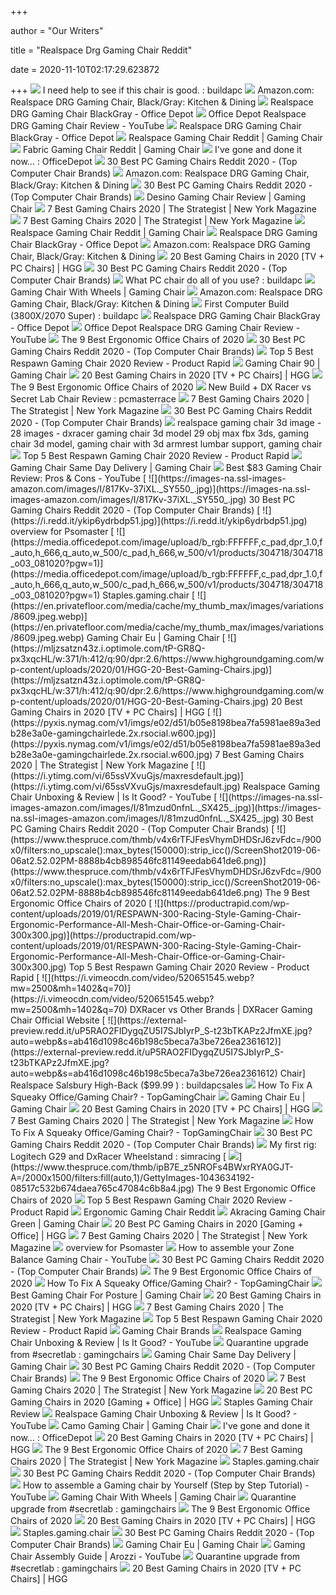 +++
        
author = "Our Writers"
        
title = "Realspace Drg Gaming Chair Reddit"
        
date = 2020-11-10T02:17:29.623872
        
+++
[ ![](https://external-preview.redd.it/esggDHFCjYvLDyU8eXbwpXzL0pVeakJMK6ueCekQEKc.jpg?auto=webp&s=aebf75a6bb5e61574adc27189d0c901b22e7ac2c)](https://external-preview.redd.it/esggDHFCjYvLDyU8eXbwpXzL0pVeakJMK6ueCekQEKc.jpg?auto=webp&s=aebf75a6bb5e61574adc27189d0c901b22e7ac2c) I need help to see if this chair is good. : buildapc
[ ![](https://images-na.ssl-images-amazon.com/images/I/51D0Zn7xsAL._AC_SX522_.jpg)](https://images-na.ssl-images-amazon.com/images/I/51D0Zn7xsAL._AC_SX522_.jpg) Amazon.com: Realspace DRG Gaming Chair, Black/Gray: Kitchen & Dining
[ ![](https://media.officedepot.com/image/upload/b_rgb:FFFFFF,c_pad,dpr_1.0,f_auto,h_666,q_auto,w_500/c_pad,h_666,w_500/v1/products/7508355/7508355_o04_101520?pgw=1)](https://media.officedepot.com/image/upload/b_rgb:FFFFFF,c_pad,dpr_1.0,f_auto,h_666,q_auto,w_500/c_pad,h_666,w_500/v1/products/7508355/7508355_o04_101520?pgw=1) Realspace DRG Gaming Chair BlackGray - Office Depot
[ ![](https://i.ytimg.com/vi/TBnOC_YGaR0/maxresdefault.jpg)](https://i.ytimg.com/vi/TBnOC_YGaR0/maxresdefault.jpg) Office Depot Realspace DRG Gaming Chair Review - YouTube
[ ![](https://media.officedepot.com/image/upload/b_rgb:FFFFFF,c_pad,dpr_1.0,f_auto,h_666,q_auto,w_500/c_pad,h_666,w_500/v1/products/7508355/7508355_o02_101520?pgw=1)](https://media.officedepot.com/image/upload/b_rgb:FFFFFF,c_pad,dpr_1.0,f_auto,h_666,q_auto,w_500/c_pad,h_666,w_500/v1/products/7508355/7508355_o02_101520?pgw=1) Realspace DRG Gaming Chair BlackGray - Office Depot
[ ![](https://www.ultimategamechair.com/wp-content/uploads/2017/10/Screen-Shot-2017-10-16-at-8.54.22-PM.png)](https://www.ultimategamechair.com/wp-content/uploads/2017/10/Screen-Shot-2017-10-16-at-8.54.22-PM.png) Realspace Gaming Chair Reddit | Gaming Chair
[ ![](https://lh3.googleusercontent.com/proxy/D-tUgi2ikw7AmOdz_MRf7IYsdfNl9yMHRiDzoUbGNRVpSIYiOv22G6gCoyk_rWqtnrBZ_UVtiMnBfwKpr0Xq-3eSUTjQr-79T_2r5WojPWr5inAb=w1200-h630-p-k-no-nu)](https://lh3.googleusercontent.com/proxy/D-tUgi2ikw7AmOdz_MRf7IYsdfNl9yMHRiDzoUbGNRVpSIYiOv22G6gCoyk_rWqtnrBZ_UVtiMnBfwKpr0Xq-3eSUTjQr-79T_2r5WojPWr5inAb=w1200-h630-p-k-no-nu) Fabric Gaming Chair Reddit | Gaming Chair
[ ![](https://i.redd.it/jwnwebxaf7l31.jpg)](https://i.redd.it/jwnwebxaf7l31.jpg) I've gone and done it now... : OfficeDepot
[ ![](https://images-na.ssl-images-amazon.com/images/I/71QjOE6iVvL._SX425_.jpg)](https://images-na.ssl-images-amazon.com/images/I/71QjOE6iVvL._SX425_.jpg) 30 Best PC Gaming Chairs Reddit 2020 - (Top Computer Chair Brands)
[ ![](https://images-na.ssl-images-amazon.com/images/I/51a4zOP1%2BJL._AC_SX466_.jpg)](https://images-na.ssl-images-amazon.com/images/I/51a4zOP1%2BJL._AC_SX466_.jpg) Amazon.com: Realspace DRG Gaming Chair, Black/Gray: Kitchen & Dining
[ ![](https://images-na.ssl-images-amazon.com/images/I/71vhkwkWyRL._SY679_.jpg)](https://images-na.ssl-images-amazon.com/images/I/71vhkwkWyRL._SY679_.jpg) 30 Best PC Gaming Chairs Reddit 2020 - (Top Computer Chair Brands)
[ ![](https://lh4.googleusercontent.com/proxy/RfPztoXEWeaac_0dJLzWjhtoLFmzHhsXBhxdt7vKDY_0ILcdYW65HbGh4zlNRqVOpmrCH-LdGNhn1PgcjU-WKWEu0seMu4aviA1KLlRhfK3kbwlm3uzohBs0G2Is96f9RTN9umimuQ_r6ezL2GUKBSa9uTNomDg7XRjb9GKSISk=w1200-h630-p-k-no-nu)](https://lh4.googleusercontent.com/proxy/RfPztoXEWeaac_0dJLzWjhtoLFmzHhsXBhxdt7vKDY_0ILcdYW65HbGh4zlNRqVOpmrCH-LdGNhn1PgcjU-WKWEu0seMu4aviA1KLlRhfK3kbwlm3uzohBs0G2Is96f9RTN9umimuQ_r6ezL2GUKBSa9uTNomDg7XRjb9GKSISk=w1200-h630-p-k-no-nu) Desino Gaming Chair Review | Gaming Chair
[ ![](https://pyxis.nymag.com/v1/imgs/665/3bd/0ae2be9c66d31b3220329b798c656bd031.rdeep-vertical.w245.jpg)](https://pyxis.nymag.com/v1/imgs/665/3bd/0ae2be9c66d31b3220329b798c656bd031.rdeep-vertical.w245.jpg) 7 Best Gaming Chairs 2020 | The Strategist | New York Magazine
[ ![](https://pyxis.nymag.com/v1/imgs/6d4/07b/d2eada03b21d153b1d7751aaf3f7204d17.rdeep-vertical.w245.jpg)](https://pyxis.nymag.com/v1/imgs/6d4/07b/d2eada03b21d153b1d7751aaf3f7204d17.rdeep-vertical.w245.jpg) 7 Best Gaming Chairs 2020 | The Strategist | New York Magazine
[ ![](https://lh5.googleusercontent.com/proxy/_BCgV1eZzE4gHP5J_shrPz-geo3FrrRJYC3_pQCs1G5vEQ-O_VXP0XgKy1LqpZ2lp2p90m4ncED6VBfGne_Ouo4TU24tLzMH8Kq3bp_gljCbJvWfTafygH8bDsaV9uBo01aWXehT=w1200-h630-p-k-no-nu)](https://lh5.googleusercontent.com/proxy/_BCgV1eZzE4gHP5J_shrPz-geo3FrrRJYC3_pQCs1G5vEQ-O_VXP0XgKy1LqpZ2lp2p90m4ncED6VBfGne_Ouo4TU24tLzMH8Kq3bp_gljCbJvWfTafygH8bDsaV9uBo01aWXehT=w1200-h630-p-k-no-nu) Realspace Gaming Chair Reddit | Gaming Chair
[ ![](https://media.officedepot.com/image/upload/b_rgb:FFFFFF,c_pad,dpr_1.0,f_auto,h_666,q_auto,w_500/c_pad,h_666,w_500/v1/products/7508355/7508355_o11_101520?pgw=1)](https://media.officedepot.com/image/upload/b_rgb:FFFFFF,c_pad,dpr_1.0,f_auto,h_666,q_auto,w_500/c_pad,h_666,w_500/v1/products/7508355/7508355_o11_101520?pgw=1) Realspace DRG Gaming Chair BlackGray - Office Depot
[ ![](https://images-na.ssl-images-amazon.com/images/I/51zqpItk2PL._AC_SX466_.jpg)](https://images-na.ssl-images-amazon.com/images/I/51zqpItk2PL._AC_SX466_.jpg) Amazon.com: Realspace DRG Gaming Chair, Black/Gray: Kitchen & Dining
[ ![](https://mljzsatzn43z.i.optimole.com/tP-GR8Q-awuUBvzQ/w:100/h:159/q:90/dpr:2.6/https://www.highgroundgaming.com/wp-content/uploads/2019/03/Arozzi-Verona-Junior-Gaming-Chair.jpg)](https://mljzsatzn43z.i.optimole.com/tP-GR8Q-awuUBvzQ/w:100/h:159/q:90/dpr:2.6/https://www.highgroundgaming.com/wp-content/uploads/2019/03/Arozzi-Verona-Junior-Gaming-Chair.jpg) 20 Best Gaming Chairs in 2020 [TV + PC Chairs] | HGG
[ ![](https://images-na.ssl-images-amazon.com/images/I/81lRX95rdrL._SL1500_.jpg)](https://images-na.ssl-images-amazon.com/images/I/81lRX95rdrL._SL1500_.jpg) 30 Best PC Gaming Chairs Reddit 2020 - (Top Computer Chair Brands)
[ ![](https://external-preview.redd.it/mFZwoW6qZt67nr8IrzGzjonFlFtamc0effC3wlLLrNE.jpg?auto=webp&s=d712d63f3ad405113682daee3f74bbef7289fcbf)](https://external-preview.redd.it/mFZwoW6qZt67nr8IrzGzjonFlFtamc0effC3wlLLrNE.jpg?auto=webp&s=d712d63f3ad405113682daee3f74bbef7289fcbf) What PC chair do all of you use? : buildapc
[ ![](https://i5.walmartimages.com/asr/a8086a73-d7bd-494b-8f1e-f9962a42cef8_1.773edf8061f0a925fa9913cbe12f2117.jpeg?odnHeight=450&odnWidth=450&odnBg=FFFFFF)](https://i5.walmartimages.com/asr/a8086a73-d7bd-494b-8f1e-f9962a42cef8_1.773edf8061f0a925fa9913cbe12f2117.jpeg?odnHeight=450&odnWidth=450&odnBg=FFFFFF) Gaming Chair With Wheels | Gaming Chair
[ ![](https://images-na.ssl-images-amazon.com/images/I/41gqmT2yN5L._AC_SY355_.jpg)](https://images-na.ssl-images-amazon.com/images/I/41gqmT2yN5L._AC_SY355_.jpg) Amazon.com: Realspace DRG Gaming Chair, Black/Gray: Kitchen & Dining
[ ![](https://external-preview.redd.it/lpRjImpOMDnV2o8lwK7PjdvCgW31V0x5UKgM8RJHOg4.jpg?auto=webp&s=50a552d938a71c5d60974b7a75d52898e16ea268)](https://external-preview.redd.it/lpRjImpOMDnV2o8lwK7PjdvCgW31V0x5UKgM8RJHOg4.jpg?auto=webp&s=50a552d938a71c5d60974b7a75d52898e16ea268) First Computer Build (3800X/2070 Super) : buildapc
[ ![](https://media.officedepot.com/image/upload/b_rgb:FFFFFF,c_pad,dpr_1.0,f_auto,h_666,q_auto,w_500/c_pad,h_666,w_500/v1/products/7508355/7508355_o10_101520?pgw=1)](https://media.officedepot.com/image/upload/b_rgb:FFFFFF,c_pad,dpr_1.0,f_auto,h_666,q_auto,w_500/c_pad,h_666,w_500/v1/products/7508355/7508355_o10_101520?pgw=1) Realspace DRG Gaming Chair BlackGray - Office Depot
[ ![](https://i.ytimg.com/vi/4DuNPgFo4Io/hqdefault.jpg?sqp=-oaymwEiCKgBEF5IWvKriqkDFQgBFQAAAAAYASUAAMhCPQCAokN4AQ==&rs=AOn4CLAgVmR7wq1pQjaopjFTb5YzseLdoQ)](https://i.ytimg.com/vi/4DuNPgFo4Io/hqdefault.jpg?sqp=-oaymwEiCKgBEF5IWvKriqkDFQgBFQAAAAAYASUAAMhCPQCAokN4AQ==&rs=AOn4CLAgVmR7wq1pQjaopjFTb5YzseLdoQ) Office Depot Realspace DRG Gaming Chair Review - YouTube
[ ![](https://www.thespruce.com/thmb/LIUgbw9aTyBDb5o3XHf333bWJdc=/900x0/filters:no_upscale():max_bytes(150000):strip_icc()/ScreenShot2019-06-06at3.35.04PM-2e132ab149464f4a97d2fb4f82e9320f.png)](https://www.thespruce.com/thmb/LIUgbw9aTyBDb5o3XHf333bWJdc=/900x0/filters:no_upscale():max_bytes(150000):strip_icc()/ScreenShot2019-06-06at3.35.04PM-2e132ab149464f4a97d2fb4f82e9320f.png) The 9 Best Ergonomic Office Chairs of 2020
[ ![](https://images-na.ssl-images-amazon.com/images/I/41T2hAyICpL._SX466_.jpg)](https://images-na.ssl-images-amazon.com/images/I/41T2hAyICpL._SX466_.jpg) 30 Best PC Gaming Chairs Reddit 2020 - (Top Computer Chair Brands)
[ ![](https://productrapid.com/wp-content/uploads/2019/01/RESPAWN-104-Racing-Style-Gaming-Chair-Reclining-Ergonomic-Leather-Chair-Office-or-Gaming-Chair-300x300.jpg)](https://productrapid.com/wp-content/uploads/2019/01/RESPAWN-104-Racing-Style-Gaming-Chair-Reclining-Ergonomic-Leather-Chair-Office-or-Gaming-Chair-300x300.jpg) Top 5 Best Respawn Gaming Chair 2020 Review - Product Rapid
[ ![](https://cdn.shopify.com/s/files/1/0056/2003/9762/products/Giantex-Racing-Style-High-Back-Gaming-Chair-Reclining-Chair-Office-Computer-Office-Furniture-HW59418GN_2db64b74-9a71-44e2-94e6-343dcc9bab9c.jpg?v=1555597693)](https://cdn.shopify.com/s/files/1/0056/2003/9762/products/Giantex-Racing-Style-High-Back-Gaming-Chair-Reclining-Chair-Office-Computer-Office-Furniture-HW59418GN_2db64b74-9a71-44e2-94e6-343dcc9bab9c.jpg?v=1555597693) Gaming Chair 90 | Gaming Chair
[ ![](https://mljzsatzn43z.i.optimole.com/tP-GR8Q-OS9oHvbz/w:100/h:191/q:90/dpr:2.6/https://www.highgroundgaming.com/wp-content/uploads/2018/11/Anda-Seat-Premium-Gaming-Chair-Dark-Wizard-Series-Chair.jpg)](https://mljzsatzn43z.i.optimole.com/tP-GR8Q-OS9oHvbz/w:100/h:191/q:90/dpr:2.6/https://www.highgroundgaming.com/wp-content/uploads/2018/11/Anda-Seat-Premium-Gaming-Chair-Dark-Wizard-Series-Chair.jpg) 20 Best Gaming Chairs in 2020 [TV + PC Chairs] | HGG
[ ![](https://www.thespruce.com/thmb/-TZyNjYe9X5gmb6qiT_EEjPYhE8=/683x683/smart/filters:no_upscale()/ScreenShot2019-06-11at11.37.40AM-e3c3909c6da94f0d90e0ec7ed8c58ed1.png)](https://www.thespruce.com/thmb/-TZyNjYe9X5gmb6qiT_EEjPYhE8=/683x683/smart/filters:no_upscale()/ScreenShot2019-06-11at11.37.40AM-e3c3909c6da94f0d90e0ec7ed8c58ed1.png) The 9 Best Ergonomic Office Chairs of 2020
[ ![](https://external-preview.redd.it/Wq8nFLriHHlGb1bMQ4fg-oP3zqtdgTGmmQwLmtMFxtY.jpg?auto=webp&s=c368b134e80a7082bfc387c118020291c41b93b2)](https://external-preview.redd.it/Wq8nFLriHHlGb1bMQ4fg-oP3zqtdgTGmmQwLmtMFxtY.jpg?auto=webp&s=c368b134e80a7082bfc387c118020291c41b93b2) New Build + DX Racer vs Secret Lab Chair Review : pcmasterrace
[ ![](https://pyxis.nymag.com/v1/imgs/e02/d51/b05e8198bea7fa5981ae89a3edb28e3a0e-gamingchairlede.rsquare.w700.jpg)](https://pyxis.nymag.com/v1/imgs/e02/d51/b05e8198bea7fa5981ae89a3edb28e3a0e-gamingchairlede.rsquare.w700.jpg) 7 Best Gaming Chairs 2020 | The Strategist | New York Magazine
[ ![](https://images-na.ssl-images-amazon.com/images/I/71K2-Ib6wIL._AC_SL1500_.jpg)](https://images-na.ssl-images-amazon.com/images/I/71K2-Ib6wIL._AC_SL1500_.jpg) 30 Best PC Gaming Chairs Reddit 2020 - (Top Computer Chair Brands)
[ ![](https://img2.cgtrader.com/items/2367993/85b882d3a6/gaming-chair-extreme-rgb-3d-model-max-obj.jpg)](https://img2.cgtrader.com/items/2367993/85b882d3a6/gaming-chair-extreme-rgb-3d-model-max-obj.jpg) realspace gaming chair 3d image - 28 images - dxracer gaming chair 3d model  29 obj max fbx 3ds, gaming chair 3d model, gaming chair with 3d armrest  lumbar support, gaming chair
[ ![](https://productrapid.com/wp-content/uploads/2020/06/RESPAWN-205-Racing-Style-Gaming-Chair-480x480.jpg)](https://productrapid.com/wp-content/uploads/2020/06/RESPAWN-205-Racing-Style-Gaming-Chair-480x480.jpg) Top 5 Best Respawn Gaming Chair 2020 Review - Product Rapid
[ ![](https://secure.img2-fg.wfcdn.com/im/94947637/resize-h700-p1-w700%5Ecompr-r85/3865/38651252/Ybanez+Swivel+Racing+High-Back+Gaming+Chair.jpg)](https://secure.img2-fg.wfcdn.com/im/94947637/resize-h700-p1-w700%5Ecompr-r85/3865/38651252/Ybanez+Swivel+Racing+High-Back+Gaming+Chair.jpg) Gaming Chair Same Day Delivery | Gaming Chair
[ ![](https://i.ytimg.com/vi/gCGkyhDRCTA/maxresdefault.jpg)](https://i.ytimg.com/vi/gCGkyhDRCTA/maxresdefault.jpg) Best $83 Gaming Chair Review: Pros & Cons - YouTube
[ ![](https://images-na.ssl-images-amazon.com/images/I/817Kv-37iXL._SY550_.jpg)](https://images-na.ssl-images-amazon.com/images/I/817Kv-37iXL._SY550_.jpg) 30 Best PC Gaming Chairs Reddit 2020 - (Top Computer Chair Brands)
[ ![](https://i.redd.it/ykip6ydrbdp51.jpg)](https://i.redd.it/ykip6ydrbdp51.jpg) overview for Psomaster
[ ![](https://media.officedepot.com/image/upload/b_rgb:FFFFFF,c_pad,dpr_1.0,f_auto,h_666,q_auto,w_500/c_pad,h_666,w_500/v1/products/304718/304718_o03_081020?pgw=1)](https://media.officedepot.com/image/upload/b_rgb:FFFFFF,c_pad,dpr_1.0,f_auto,h_666,q_auto,w_500/c_pad,h_666,w_500/v1/products/304718/304718_o03_081020?pgw=1) Staples.gaming.chair
[ ![](https://en.privatefloor.com/media/cache/my_thumb_max/images/variations/8609.jpeg.webp)](https://en.privatefloor.com/media/cache/my_thumb_max/images/variations/8609.jpeg.webp) Gaming Chair Eu | Gaming Chair
[ ![](https://mljzsatzn43z.i.optimole.com/tP-GR8Q-px3xqcHL/w:371/h:412/q:90/dpr:2.6/https://www.highgroundgaming.com/wp-content/uploads/2020/01/HGG-20-Best-Gaming-Chairs.jpg)](https://mljzsatzn43z.i.optimole.com/tP-GR8Q-px3xqcHL/w:371/h:412/q:90/dpr:2.6/https://www.highgroundgaming.com/wp-content/uploads/2020/01/HGG-20-Best-Gaming-Chairs.jpg) 20 Best Gaming Chairs in 2020 [TV + PC Chairs] | HGG
[ ![](https://pyxis.nymag.com/v1/imgs/e02/d51/b05e8198bea7fa5981ae89a3edb28e3a0e-gamingchairlede.2x.rsocial.w600.jpg)](https://pyxis.nymag.com/v1/imgs/e02/d51/b05e8198bea7fa5981ae89a3edb28e3a0e-gamingchairlede.2x.rsocial.w600.jpg) 7 Best Gaming Chairs 2020 | The Strategist | New York Magazine
[ ![](https://i.ytimg.com/vi/65ssVXvuGjs/maxresdefault.jpg)](https://i.ytimg.com/vi/65ssVXvuGjs/maxresdefault.jpg) Realspace Gaming Chair Unboxing & Review | Is It Good? - YouTube
[ ![](https://images-na.ssl-images-amazon.com/images/I/81mzud0nfnL._SX425_.jpg)](https://images-na.ssl-images-amazon.com/images/I/81mzud0nfnL._SX425_.jpg) 30 Best PC Gaming Chairs Reddit 2020 - (Top Computer Chair Brands)
[ ![](https://www.thespruce.com/thmb/v4x6rTFJFesVhymDHDSrJ6zvFdc=/900x0/filters:no_upscale():max_bytes(150000):strip_icc()/ScreenShot2019-06-06at2.52.02PM-8888b4cb898546fc81149eedab641de6.png)](https://www.thespruce.com/thmb/v4x6rTFJFesVhymDHDSrJ6zvFdc=/900x0/filters:no_upscale():max_bytes(150000):strip_icc()/ScreenShot2019-06-06at2.52.02PM-8888b4cb898546fc81149eedab641de6.png) The 9 Best Ergonomic Office Chairs of 2020
[ ![](https://productrapid.com/wp-content/uploads/2019/01/RESPAWN-300-Racing-Style-Gaming-Chair-Ergonomic-Performance-All-Mesh-Chair-Office-or-Gaming-Chair-300x300.jpg)](https://productrapid.com/wp-content/uploads/2019/01/RESPAWN-300-Racing-Style-Gaming-Chair-Ergonomic-Performance-All-Mesh-Chair-Office-or-Gaming-Chair-300x300.jpg) Top 5 Best Respawn Gaming Chair 2020 Review - Product Rapid
[ ![](https://i.vimeocdn.com/video/520651545.webp?mw=2500&mh=1402&q=70)](https://i.vimeocdn.com/video/520651545.webp?mw=2500&mh=1402&q=70) DXRacer vs Other Brands | DXRacer Gaming Chair Official Website
[ ![](https://external-preview.redd.it/uP5RAO2FIDygqZU5I7SJbIyrP_S-t23bTKAPz2JfmXE.jpg?auto=webp&s=ab416d1098c46b198c5beca7a3be726ea2361612)](https://external-preview.redd.it/uP5RAO2FIDygqZU5I7SJbIyrP_S-t23bTKAPz2JfmXE.jpg?auto=webp&s=ab416d1098c46b198c5beca7a3be726ea2361612) Chair] Realspace Salsbury High-Back ($99.99 ) : buildapcsales
[ ![](https://topgamingchair.com/wp-content/uploads/2018/09/bolts-and-screws-on-a-office-chair-thumbnails.jpg)](https://topgamingchair.com/wp-content/uploads/2018/09/bolts-and-screws-on-a-office-chair-thumbnails.jpg) How To Fix A Squeaky Office/Gaming Chair? - TopGamingChair
[ ![](https://lh5.googleusercontent.com/proxy/AQKu8tEUKZKzMHv2x5O8dZuXvl50G-DL0QRROmk8_CFRIznWGlymc243q5Ilow9GFHFsPom7n7JPLfq_uPt70hWZcPTIRwSvBT1u-fjQE-ODngc2L9dRU34UhQ5OEkK75pJF5NGFrFVWb9pIfuqHZFpp1XXpQ7z6LR-0f8vH1GL5Fw=w1200-h630-p-k-no-nu)](https://lh5.googleusercontent.com/proxy/AQKu8tEUKZKzMHv2x5O8dZuXvl50G-DL0QRROmk8_CFRIznWGlymc243q5Ilow9GFHFsPom7n7JPLfq_uPt70hWZcPTIRwSvBT1u-fjQE-ODngc2L9dRU34UhQ5OEkK75pJF5NGFrFVWb9pIfuqHZFpp1XXpQ7z6LR-0f8vH1GL5Fw=w1200-h630-p-k-no-nu) Gaming Chair Eu | Gaming Chair
[ ![](https://mljzsatzn43z.i.optimole.com/tP-GR8Q-SiFsFNdB/w:100/h:168/q:90/dpr:2.6/https://www.highgroundgaming.com/wp-content/uploads/2020/01/Homall-Gaming-Chair-Office-Chair-High-Back-Computer-Chair.jpg)](https://mljzsatzn43z.i.optimole.com/tP-GR8Q-SiFsFNdB/w:100/h:168/q:90/dpr:2.6/https://www.highgroundgaming.com/wp-content/uploads/2020/01/Homall-Gaming-Chair-Office-Chair-High-Back-Computer-Chair.jpg) 20 Best Gaming Chairs in 2020 [TV + PC Chairs] | HGG
[ ![](https://pyxis.nymag.com/v1/imgs/b8a/3d2/0d56caaced943ac8fd7a807ac1ce2564a8.rdeep-vertical.w245.jpg)](https://pyxis.nymag.com/v1/imgs/b8a/3d2/0d56caaced943ac8fd7a807ac1ce2564a8.rdeep-vertical.w245.jpg) 7 Best Gaming Chairs 2020 | The Strategist | New York Magazine
[ ![](https://topgamingchair.com/wp-content/uploads/2019/01/transparent.png)](https://topgamingchair.com/wp-content/uploads/2019/01/transparent.png) How To Fix A Squeaky Office/Gaming Chair? - TopGamingChair
[ ![](https://images-na.ssl-images-amazon.com/images/I/51c6T4QTPRL._SY450_.jpg)](https://images-na.ssl-images-amazon.com/images/I/51c6T4QTPRL._SY450_.jpg) 30 Best PC Gaming Chairs Reddit 2020 - (Top Computer Chair Brands)
[ ![](https://i.redd.it/neh3mnl8y4dz.jpg)](https://i.redd.it/neh3mnl8y4dz.jpg) My first rig: Logitech G29 and DxRacer Wheelstand : simracing
[ ![](https://www.thespruce.com/thmb/ipB7E_z5NROFs4BWxrRYA0GJT-A=/2000x1500/filters:fill(auto,1)/GettyImages-1043634192-08517c532b674daea765c47084c6b8a4.jpg)](https://www.thespruce.com/thmb/ipB7E_z5NROFs4BWxrRYA0GJT-A=/2000x1500/filters:fill(auto,1)/GettyImages-1043634192-08517c532b674daea765c47084c6b8a4.jpg) The 9 Best Ergonomic Office Chairs of 2020
[ ![](https://productrapid.com/wp-content/uploads/2019/01/RESPAWN-100-Racing-Style-Gaming-Chair-Reclining-Ergonomic-Leather-Chair-Office-or-Gaming-Chair-300x300.jpg)](https://productrapid.com/wp-content/uploads/2019/01/RESPAWN-100-Racing-Style-Gaming-Chair-Reclining-Ergonomic-Leather-Chair-Office-or-Gaming-Chair-300x300.jpg) Top 5 Best Respawn Gaming Chair 2020 Review - Product Rapid
[ ![](https://www.playstationlifestyle.net/assets/uploads/2020/07/PSLS-FEATURED-IMAGE-TEMPLATE-32-1280x720.png)](https://www.playstationlifestyle.net/assets/uploads/2020/07/PSLS-FEATURED-IMAGE-TEMPLATE-32-1280x720.png) Ergonomic Gaming Chair Reddit
[ ![](https://lh4.googleusercontent.com/proxy/V5Y6uFuxqHDjK0VmfThnEwjae1U6Hb4YmDUw5rSwbyAKTTDxfYn8rqFGCAcDUiYfwEnO3FZmpi_fElk1QxNbdxKtW1rkKvKrxlVBdULB02IucDk7m3dafhZa5fQOG-btc0E865XUdOHa3WblnPngSgC3iNOb2Of_Gne0Y3xdAPNnvyKHZCRxRagH2BpMRfj1_CM0Yok9q3Hp_naj4fAe=w1200-h630-p-k-no-nu)](https://lh4.googleusercontent.com/proxy/V5Y6uFuxqHDjK0VmfThnEwjae1U6Hb4YmDUw5rSwbyAKTTDxfYn8rqFGCAcDUiYfwEnO3FZmpi_fElk1QxNbdxKtW1rkKvKrxlVBdULB02IucDk7m3dafhZa5fQOG-btc0E865XUdOHa3WblnPngSgC3iNOb2Of_Gne0Y3xdAPNnvyKHZCRxRagH2BpMRfj1_CM0Yok9q3Hp_naj4fAe=w1200-h630-p-k-no-nu) Akracing Gaming Chair Green | Gaming Chair
[ ![](https://mljzsatzn43z.i.optimole.com/tP-GR8Q-ZreIod5R/w:auto/h:auto/q:90/https://www.highgroundgaming.com/wp-content/uploads/2020/10/Best-PC-Gaming-Chairs.jpg)](https://mljzsatzn43z.i.optimole.com/tP-GR8Q-ZreIod5R/w:auto/h:auto/q:90/https://www.highgroundgaming.com/wp-content/uploads/2020/10/Best-PC-Gaming-Chairs.jpg) 20 Best PC Gaming Chairs in 2020 [Gaming + Office] | HGG
[ ![](https://pyxis.nymag.com/v1/imgs/1cf/e8e/bfc0b7f8f35f1ebd616c26458192eb45b9.2x.rdeep-vertical.w245.jpg)](https://pyxis.nymag.com/v1/imgs/1cf/e8e/bfc0b7f8f35f1ebd616c26458192eb45b9.2x.rdeep-vertical.w245.jpg) 7 Best Gaming Chairs 2020 | The Strategist | New York Magazine
[ ![](https://i.redd.it/ij5ky9glh9m51.png)](https://i.redd.it/ij5ky9glh9m51.png) overview for Psomaster
[ ![](https://i.ytimg.com/vi/lju2Iy2_-AI/maxresdefault.jpg)](https://i.ytimg.com/vi/lju2Iy2_-AI/maxresdefault.jpg) How to assemble your Zone Balance Gaming Chair - YouTube
[ ![](https://images-na.ssl-images-amazon.com/images/I/61UJn528UbL._SX425_.jpg)](https://images-na.ssl-images-amazon.com/images/I/61UJn528UbL._SX425_.jpg) 30 Best PC Gaming Chairs Reddit 2020 - (Top Computer Chair Brands)
[ ![](https://www.thespruce.com/thmb/uyKdkazfR5qOzYWdM6ntt-79eYM=/400x300/filters:no_upscale():max_bytes(150000):strip_icc()/OfficeStar_OfficeChair_2SP4150337_HeroSquare-00d05814725f42d9bf17a200abb91e1f.jpg)](https://www.thespruce.com/thmb/uyKdkazfR5qOzYWdM6ntt-79eYM=/400x300/filters:no_upscale():max_bytes(150000):strip_icc()/OfficeStar_OfficeChair_2SP4150337_HeroSquare-00d05814725f42d9bf17a200abb91e1f.jpg) The 9 Best Ergonomic Office Chairs of 2020
[ ![](https://i.ytimg.com/vi/L2YyqZ5K9n4/maxresdefault.jpg)](https://i.ytimg.com/vi/L2YyqZ5K9n4/maxresdefault.jpg) How To Fix A Squeaky Office/Gaming Chair? - TopGamingChair
[ ![](https://4.bp.blogspot.com/-L0sJccl4lxc/XG_5Kcoi8AI/AAAAAAAB3MM/mHI24HIW5e8rH-ZLuITv4UAqrMVs3EfowCLcBGAs/w1200-h630-p-k-no-nu/Best%2BGaming%2BChairs.jpg)](https://4.bp.blogspot.com/-L0sJccl4lxc/XG_5Kcoi8AI/AAAAAAAB3MM/mHI24HIW5e8rH-ZLuITv4UAqrMVs3EfowCLcBGAs/w1200-h630-p-k-no-nu/Best%2BGaming%2BChairs.jpg) Best Gaming Chair For Posture | Gaming Chair
[ ![](https://mljzsatzn43z.i.optimole.com/tP-GR8Q-mZG3DXvz/w:100/h:184/q:90/dpr:2.6/https://www.highgroundgaming.com/wp-content/uploads/2020/01/Corsair-CF-9010006-T2-Road-Warrior-Gaming-Chair.jpg)](https://mljzsatzn43z.i.optimole.com/tP-GR8Q-mZG3DXvz/w:100/h:184/q:90/dpr:2.6/https://www.highgroundgaming.com/wp-content/uploads/2020/01/Corsair-CF-9010006-T2-Road-Warrior-Gaming-Chair.jpg) 20 Best Gaming Chairs in 2020 [TV + PC Chairs] | HGG
[ ![](https://pyxis.nymag.com/v1/imgs/a8a/803/d61cf8f6accb7473d3e8b1e2e01dcabfb2.rdeep-vertical.w245.jpg)](https://pyxis.nymag.com/v1/imgs/a8a/803/d61cf8f6accb7473d3e8b1e2e01dcabfb2.rdeep-vertical.w245.jpg) 7 Best Gaming Chairs 2020 | The Strategist | New York Magazine
[ ![](https://i.ytimg.com/vi/j6cYNbd4-R8/maxresdefault.jpg)](https://i.ytimg.com/vi/j6cYNbd4-R8/maxresdefault.jpg) Top 5 Best Respawn Gaming Chair 2020 Review - Product Rapid
[ ![](https://file-cdn.bzfuture.com/physical/cbaa6b3a1c1faec78d0d603ad304218b.jpg)](https://file-cdn.bzfuture.com/physical/cbaa6b3a1c1faec78d0d603ad304218b.jpg) Gaming Chair Brands
[ ![](https://i.ytimg.com/vi/n3YMRtBAMw0/maxresdefault.jpg)](https://i.ytimg.com/vi/n3YMRtBAMw0/maxresdefault.jpg) Realspace Gaming Chair Unboxing & Review | Is It Good? - YouTube
[ ![](https://i.redd.it/q10pp3g9fto41.jpg)](https://i.redd.it/q10pp3g9fto41.jpg) Quarantine upgrade from #secretlab : gamingchairs
[ ![](https://lh6.googleusercontent.com/proxy/VfdJ552lzwZHLU1JT91Sj5AvfTg0O27T81oGkcS_CW1jeCQQ6ImAuesPoPR73x4kcdgY5VkbT9VK4zFfjrMDJv5fekK2U48UsGIdEzgaUVpVAUNBVg=w1200-h630-p-k-no-nu)](https://lh6.googleusercontent.com/proxy/VfdJ552lzwZHLU1JT91Sj5AvfTg0O27T81oGkcS_CW1jeCQQ6ImAuesPoPR73x4kcdgY5VkbT9VK4zFfjrMDJv5fekK2U48UsGIdEzgaUVpVAUNBVg=w1200-h630-p-k-no-nu) Gaming Chair Same Day Delivery | Gaming Chair
[ ![](https://images-na.ssl-images-amazon.com/images/I/71TeEus4C2L._SY679_.jpg)](https://images-na.ssl-images-amazon.com/images/I/71TeEus4C2L._SY679_.jpg) 30 Best PC Gaming Chairs Reddit 2020 - (Top Computer Chair Brands)
[ ![](https://www.thespruce.com/thmb/RnojtaubjlIIyMq7sk7wzXqvag4=/400x300/filters:no_upscale():max_bytes(150000):strip_icc()/4066081-1_5-7bbd22d0301d4e08afdc46838ce1a73e.jpg)](https://www.thespruce.com/thmb/RnojtaubjlIIyMq7sk7wzXqvag4=/400x300/filters:no_upscale():max_bytes(150000):strip_icc()/4066081-1_5-7bbd22d0301d4e08afdc46838ce1a73e.jpg) The 9 Best Ergonomic Office Chairs of 2020
[ ![](https://pyxis.nymag.com/v1/imgs/057/076/64bf56affa481eaeeff105fc60b0ec2f62-openwheeler-chair.rsquare.w600.jpg)](https://pyxis.nymag.com/v1/imgs/057/076/64bf56affa481eaeeff105fc60b0ec2f62-openwheeler-chair.rsquare.w600.jpg) 7 Best Gaming Chairs 2020 | The Strategist | New York Magazine
[ ![](https://mljzsatzn43z.i.optimole.com/tP-GR8Q-rAm1Clpe/w:100/h:157/q:90/dpr:2.6/https://www.highgroundgaming.com/wp-content/uploads/2018/02/noblechairs-ICON-Real-Leather-Black-Gaming-Chair-and-Office-Chair.jpg)](https://mljzsatzn43z.i.optimole.com/tP-GR8Q-rAm1Clpe/w:100/h:157/q:90/dpr:2.6/https://www.highgroundgaming.com/wp-content/uploads/2018/02/noblechairs-ICON-Real-Leather-Black-Gaming-Chair-and-Office-Chair.jpg) 20 Best PC Gaming Chairs in 2020 [Gaming + Office] | HGG
[ ![](https://media.officedepot.com/image/upload/b_rgb:FFFFFF,c_pad,dpr_1.0,f_auto,h_1665,q_auto,w_1250/c_pad,h_1665,w_1250/v1/products/8535247/8535247_p_ofm_essentials_collection_high_back_racing_style_bonded_leather_gaming_chair?pgw=1&pgwact=1)](https://media.officedepot.com/image/upload/b_rgb:FFFFFF,c_pad,dpr_1.0,f_auto,h_1665,q_auto,w_1250/c_pad,h_1665,w_1250/v1/products/8535247/8535247_p_ofm_essentials_collection_high_back_racing_style_bonded_leather_gaming_chair?pgw=1&pgwact=1) Staples Gaming Chair Review
[ ![](https://i.ytimg.com/vi/H72471ik8AM/maxresdefault.jpg)](https://i.ytimg.com/vi/H72471ik8AM/maxresdefault.jpg) Realspace Gaming Chair Unboxing & Review | Is It Good? - YouTube
[ ![](https://cdn.shopify.com/s/files/1/0699/0783/products/SL5000_camo_back.jpg?v=1553280322)](https://cdn.shopify.com/s/files/1/0699/0783/products/SL5000_camo_back.jpg?v=1553280322) Camo Gaming Chair | Gaming Chair
[ ![](https://styles.redditmedia.com/t5_4nqza/styles/profileIcon_xg7ija8nz4051.jpg?width=256&height=256&crop=256:256,smart&s=efd13ecf6f52a8ac91ea9fea429c0f89bc304477)](https://styles.redditmedia.com/t5_4nqza/styles/profileIcon_xg7ija8nz4051.jpg?width=256&height=256&crop=256:256,smart&s=efd13ecf6f52a8ac91ea9fea429c0f89bc304477) I've gone and done it now... : OfficeDepot
[ ![](https://mljzsatzn43z.i.optimole.com/tP-GR8Q-O4bj6Nb0/w:1000/h:263/q:90/https://www.highgroundgaming.com/wp-content/uploads/2020/03/Types-of-Gaming-Chairs.png)](https://mljzsatzn43z.i.optimole.com/tP-GR8Q-O4bj6Nb0/w:1000/h:263/q:90/https://www.highgroundgaming.com/wp-content/uploads/2020/03/Types-of-Gaming-Chairs.png) 20 Best Gaming Chairs in 2020 [TV + PC Chairs] | HGG
[ ![](https://m.media-amazon.com/images/I/4176oHW38sL.jpg)](https://m.media-amazon.com/images/I/4176oHW38sL.jpg) The 9 Best Ergonomic Office Chairs of 2020
[ ![](https://pyxis.nymag.com/v1/imgs/12f/c9b/5cae65c5739066e63ea1e5d677e7dc7bc3.rdeep-vertical.w245.jpg)](https://pyxis.nymag.com/v1/imgs/12f/c9b/5cae65c5739066e63ea1e5d677e7dc7bc3.rdeep-vertical.w245.jpg) 7 Best Gaming Chairs 2020 | The Strategist | New York Magazine
[ ![](https://smedia.webcollage.net/rwvfp/wc/cp/1550695500345_a9c6d0ce-e145-4f67-88b9-f49bcf95f718/module/ofm/_cp/products/1519160951969/tab-d087a8b3-d601-4af2-8f7d-aa5103ded7d8/e963d566-ee42-4a8e-bd2c-e1d483f57961.jpg.w1920.jpg)](https://smedia.webcollage.net/rwvfp/wc/cp/1550695500345_a9c6d0ce-e145-4f67-88b9-f49bcf95f718/module/ofm/_cp/products/1519160951969/tab-d087a8b3-d601-4af2-8f7d-aa5103ded7d8/e963d566-ee42-4a8e-bd2c-e1d483f57961.jpg.w1920.jpg) Staples.gaming.chair
[ ![](https://images-na.ssl-images-amazon.com/images/I/61t%2BpJiPBsL._SX425_.jpg)](https://images-na.ssl-images-amazon.com/images/I/61t%2BpJiPBsL._SX425_.jpg) 30 Best PC Gaming Chairs Reddit 2020 - (Top Computer Chair Brands)
[ ![](https://i.ytimg.com/vi/e03912y7F5U/maxresdefault.jpg)](https://i.ytimg.com/vi/e03912y7F5U/maxresdefault.jpg) How to assemble a Gaming chair by Yourself (Step by Step Tutorial) - YouTube
[ ![](https://p.globalsources.com/IMAGES/PDT/BIG/608/B1163493608.jpg)](https://p.globalsources.com/IMAGES/PDT/BIG/608/B1163493608.jpg) Gaming Chair With Wheels | Gaming Chair
[ ![](https://preview.redd.it/6fz2wy98ihx51.jpg?width=640&height=1352&crop=smart&auto=webp&s=400f0eeecdc9de3b0d5dc026013e664861a0384e)](https://preview.redd.it/6fz2wy98ihx51.jpg?width=640&height=1352&crop=smart&auto=webp&s=400f0eeecdc9de3b0d5dc026013e664861a0384e) Quarantine upgrade from #secretlab : gamingchairs
[ ![](https://m.media-amazon.com/images/I/51GrFN3YZHL.jpg)](https://m.media-amazon.com/images/I/51GrFN3YZHL.jpg) The 9 Best Ergonomic Office Chairs of 2020
[ ![](https://mljzsatzn43z.i.optimole.com/tP-GR8Q-R6NXxsJi/w:330/h:249/q:90/dpr:2.6/https://www.highgroundgaming.com/wp-content/uploads/2016/11/Ergonomic-Sitting-Position-on-Office-and-PC-Gaming-Chairs.jpg)](https://mljzsatzn43z.i.optimole.com/tP-GR8Q-R6NXxsJi/w:330/h:249/q:90/dpr:2.6/https://www.highgroundgaming.com/wp-content/uploads/2016/11/Ergonomic-Sitting-Position-on-Office-and-PC-Gaming-Chairs.jpg) 20 Best Gaming Chairs in 2020 [TV + PC Chairs] | HGG
[ ![](https://t.dam-img.rfdcontent.com/offers/010/624/008/600x600_smart_fit.jpg)](https://t.dam-img.rfdcontent.com/offers/010/624/008/600x600_smart_fit.jpg) Staples.gaming.chair
[ ![](https://images-na.ssl-images-amazon.com/images/I/41pqOyLP87L._SX425_.jpg)](https://images-na.ssl-images-amazon.com/images/I/41pqOyLP87L._SX425_.jpg) 30 Best PC Gaming Chairs Reddit 2020 - (Top Computer Chair Brands)
[ ![](https://i.ytimg.com/vi/U9UkJ_N87oA/maxresdefault.jpg)](https://i.ytimg.com/vi/U9UkJ_N87oA/maxresdefault.jpg) Gaming Chair Eu | Gaming Chair
[ ![](https://i.ytimg.com/vi/g9QKZCosdXg/hqdefault.jpg)](https://i.ytimg.com/vi/g9QKZCosdXg/hqdefault.jpg) Gaming Chair Assembly Guide | Arozzi - YouTube
[ ![](https://preview.redd.it/guu3c2g72rw51.jpg?width=640&height=853&crop=smart&auto=webp&s=807eec901e207be089b9f2eb7c8c30317eaa08ff)](https://preview.redd.it/guu3c2g72rw51.jpg?width=640&height=853&crop=smart&auto=webp&s=807eec901e207be089b9f2eb7c8c30317eaa08ff) Quarantine upgrade from #secretlab : gamingchairs
[ ![](https://mljzsatzn43z.i.optimole.com/tP-GR8Q-kpwcfVol/w:100/h:188/q:90/dpr:2.6/https://www.highgroundgaming.com/wp-content/uploads/2020/01/DXRacer-Iron-Series-Full-Grain-Leather-Gaming-Chair.jpg)](https://mljzsatzn43z.i.optimole.com/tP-GR8Q-kpwcfVol/w:100/h:188/q:90/dpr:2.6/https://www.highgroundgaming.com/wp-content/uploads/2020/01/DXRacer-Iron-Series-Full-Grain-Leather-Gaming-Chair.jpg) 20 Best Gaming Chairs in 2020 [TV + PC Chairs] | HGG

